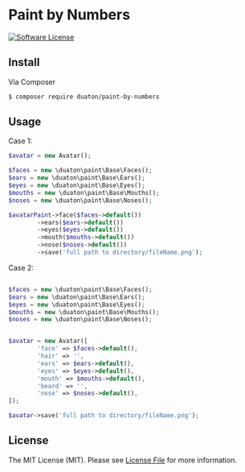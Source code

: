 # Paint by Numbers

[![Software License](https://img.shields.io/badge/license-MIT-brightgreen.svg?style=flat-square)](LICENSE.md)

## Install

Via Composer

``` bash
$ composer require duaton/paint-by-numbers
```

## Usage

Case 1:

``` php
$avatar = new Avatar();

$faces = new \duaton\paint\Base\Faces();
$ears = new \duaton\paint\Base\Ears();
$eyes = new \duaton\paint\Base\Eyes();
$mouths = new \duaton\paint\Base\Mouths();
$noses = new \duaton\paint\Base\Noses();

$avatarPaint->face($faces->default())
        ->ears($ears->default())
        ->eyes($eyes->default())
        ->mouth($mouths->default())
        ->nose($noses->default())
        ->save('full path to directory/fileName.png');
```

Case 2:

``` php

$faces = new \duaton\paint\Base\Faces();
$ears = new \duaton\paint\Base\Ears();
$eyes = new \duaton\paint\Base\Eyes();
$mouths = new \duaton\paint\Base\Mouths();
$noses = new \duaton\paint\Base\Noses();


$avatar = new Avatar([
        'face' => $faces->default(), 
        'hair' => '', 
        'ears' => $ears->default(), 
        'eyes' => $eyes->default(), 
        'mouth' => $mouths->default(), 
        'beard' => '', 
        'nose' => $noses->default(), 
]);

$avatar->save('full path to directory/fileName.png');
```


## License

The MIT License (MIT). Please see [License File](LICENSE.md) for more information.
